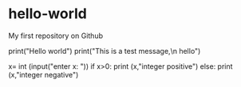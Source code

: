 # hello-world
My first repository on Github


print("Hello world")
print("This is a test message,\n hello")



x= int (input("enter x: "))
if x>0:
  print (x,"integer positive")
else:
  print (x,"integer negative")
  

